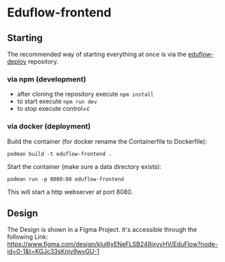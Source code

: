 # Eduflow-frontend

## Starting

The recommended way of starting everything at once is via the [eduflow-deploy](https://github.com/DHBW-MEOW/eduflow-deploy) repository.

### via npm (development)

- after cloning the repository execute `npm install`
- to start execute `npm run dev`
- to stop execute control+c

### via docker (deployment)

Build the container (for docker rename the Containerfile to Dockerfile):

`podman build -t eduflow-frontend .`

Start the container (make sure a data directory exists):

`podman run -p 8080:80 eduflow-frontend`

This will start a http webserver at port 8080.

## Design

The Design is shown in a Figma Project. It's accessible through the following Link:
https://www.figma.com/design/klul6yENeFLSB248jxyyHV/EduFlow?node-id=0-1&t=KGJc33sKniy9wvGU-1
